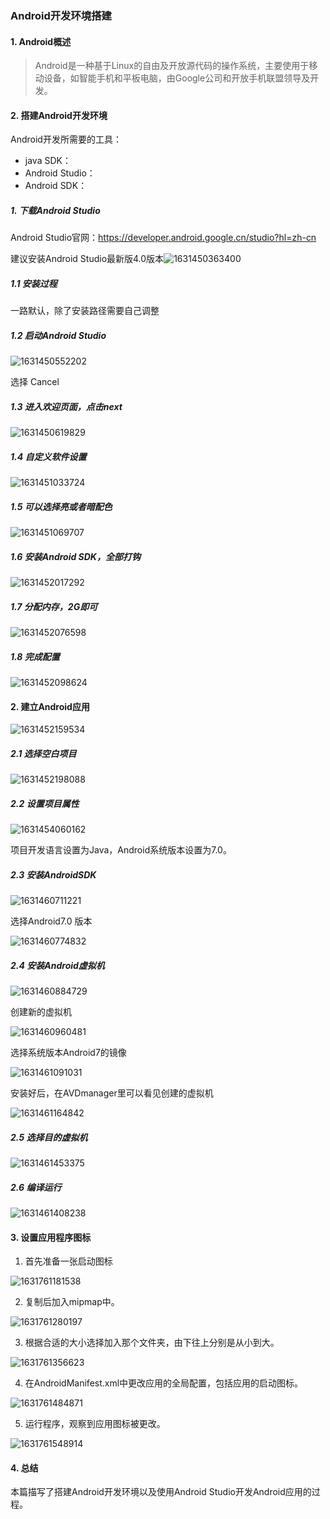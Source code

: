 ### Android开发环境搭建

#### 1. Android概述

>  Android是一种基于Linux的自由及开放源代码的操作系统，主要使用于移动设备，如智能手机和平板电脑，由Google公司和开放手机联盟领导及开发。 

#### 2. 搭建Android开发环境

Android开发所需要的工具：

* java SDK：
* Android Studio：
* Android SDK：

##### 1. 下载Android Studio

Android Studio官网：https://developer.android.google.cn/studio?hl=zh-cn

建议安装Android Studio最新版4.0版本![1631450363400](C:\Users\Administrator\AppData\Roaming\Typora\typora-user-images\1631450363400.png)

##### 1.1 安装过程

一路默认，除了安装路径需要自己调整

##### 1.2 启动Android Studio

![1631450552202](C:\Users\Administrator\AppData\Roaming\Typora\typora-user-images\1631450552202.png)

选择 Cancel

##### 1.3 进入欢迎页面，点击next

![1631450619829](C:\Users\Administrator\AppData\Roaming\Typora\typora-user-images\1631450619829.png)

##### 1.4 自定义软件设置

![1631451033724](C:\Users\Administrator\AppData\Roaming\Typora\typora-user-images\1631451033724.png)

##### 1.5 可以选择亮或者暗配色

![1631451069707](C:\Users\Administrator\AppData\Roaming\Typora\typora-user-images\1631451069707.png)

##### 1.6 安装Android SDK，全部打钩

![1631452017292](C:\Users\Administrator\AppData\Roaming\Typora\typora-user-images\1631452017292.png)

##### 1.7 分配内存，2G即可

![1631452076598](C:\Users\Administrator\AppData\Roaming\Typora\typora-user-images\1631452076598.png)

##### 1.8 完成配置

![1631452098624](C:\Users\Administrator\AppData\Roaming\Typora\typora-user-images\1631452098624.png)

#### 2. 建立Android应用

![1631452159534](C:\Users\Administrator\AppData\Roaming\Typora\typora-user-images\1631452159534.png)

##### 2.1 选择空白项目

![1631452198088](C:\Users\Administrator\AppData\Roaming\Typora\typora-user-images\1631452198088.png)

##### 2.2 设置项目属性

![1631454060162](C:\Users\Administrator\AppData\Roaming\Typora\typora-user-images\1631454060162.png)

项目开发语言设置为Java，Android系统版本设置为7.0。

##### 2.3 安装AndroidSDK

![1631460711221](C:\Users\Administrator\AppData\Roaming\Typora\typora-user-images\1631460711221.png)

选择Android7.0 版本

![1631460774832](C:\Users\Administrator\AppData\Roaming\Typora\typora-user-images\1631460774832.png)

##### 2.4 安装Android虚拟机

![1631460884729](C:\Users\Administrator\AppData\Roaming\Typora\typora-user-images\1631460884729.png)

创建新的虚拟机

![1631460960481](C:\Users\Administrator\AppData\Roaming\Typora\typora-user-images\1631460960481.png)

选择系统版本Android7的镜像

![1631461091031](C:\Users\Administrator\AppData\Roaming\Typora\typora-user-images\1631461091031.png)

安装好后，在AVDmanager里可以看见创建的虚拟机

![1631461164842](C:\Users\Administrator\AppData\Roaming\Typora\typora-user-images\1631461164842.png)

##### 2.5 选择目的虚拟机

![1631461453375](C:\Users\Administrator\AppData\Roaming\Typora\typora-user-images\1631461453375.png)

##### 2.6 编译运行

![1631461408238](C:\Users\Administrator\AppData\Roaming\Typora\typora-user-images\1631461408238.png)

#### 3. 设置应用程序图标

1. 首先准备一张启动图标

![1631761181538](C:\Users\Administrator\AppData\Roaming\Typora\typora-user-images\1631761181538.png)

2. 复制后加入mipmap中。

![1631761280197](C:\Users\Administrator\AppData\Roaming\Typora\typora-user-images\1631761280197.png)

3. 根据合适的大小选择加入那个文件夹，由下往上分别是从小到大。

![1631761356623](C:\Users\Administrator\AppData\Roaming\Typora\typora-user-images\1631761356623.png)

4. 在AndroidManifest.xml中更改应用的全局配置，包括应用的启动图标。

![1631761484871](C:\Users\Administrator\AppData\Roaming\Typora\typora-user-images\1631761484871.png)

5. 运行程序，观察到应用图标被更改。

![1631761548914](C:\Users\Administrator\AppData\Roaming\Typora\typora-user-images\1631761548914.png)

#### 4. 总结

本篇描写了搭建Android开发环境以及使用Android Studio开发Android应用的过程。